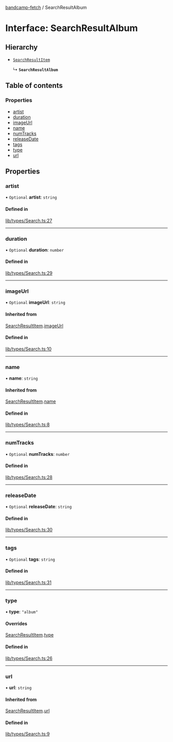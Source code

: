 [bandcamp-fetch](../README.md) / SearchResultAlbum

# Interface: SearchResultAlbum

## Hierarchy

- [`SearchResultItem`](SearchResultItem.md)

  ↳ **`SearchResultAlbum`**

## Table of contents

### Properties

- [artist](SearchResultAlbum.md#artist)
- [duration](SearchResultAlbum.md#duration)
- [imageUrl](SearchResultAlbum.md#imageurl)
- [name](SearchResultAlbum.md#name)
- [numTracks](SearchResultAlbum.md#numtracks)
- [releaseDate](SearchResultAlbum.md#releasedate)
- [tags](SearchResultAlbum.md#tags)
- [type](SearchResultAlbum.md#type)
- [url](SearchResultAlbum.md#url)

## Properties

### artist

• `Optional` **artist**: `string`

#### Defined in

[lib/types/Search.ts:27](https://github.com/patrickkfkan/bandcamp-fetch/blob/7bb1899/src/lib/types/Search.ts#L27)

___

### duration

• `Optional` **duration**: `number`

#### Defined in

[lib/types/Search.ts:29](https://github.com/patrickkfkan/bandcamp-fetch/blob/7bb1899/src/lib/types/Search.ts#L29)

___

### imageUrl

• `Optional` **imageUrl**: `string`

#### Inherited from

[SearchResultItem](SearchResultItem.md).[imageUrl](SearchResultItem.md#imageurl)

#### Defined in

[lib/types/Search.ts:10](https://github.com/patrickkfkan/bandcamp-fetch/blob/7bb1899/src/lib/types/Search.ts#L10)

___

### name

• **name**: `string`

#### Inherited from

[SearchResultItem](SearchResultItem.md).[name](SearchResultItem.md#name)

#### Defined in

[lib/types/Search.ts:8](https://github.com/patrickkfkan/bandcamp-fetch/blob/7bb1899/src/lib/types/Search.ts#L8)

___

### numTracks

• `Optional` **numTracks**: `number`

#### Defined in

[lib/types/Search.ts:28](https://github.com/patrickkfkan/bandcamp-fetch/blob/7bb1899/src/lib/types/Search.ts#L28)

___

### releaseDate

• `Optional` **releaseDate**: `string`

#### Defined in

[lib/types/Search.ts:30](https://github.com/patrickkfkan/bandcamp-fetch/blob/7bb1899/src/lib/types/Search.ts#L30)

___

### tags

• `Optional` **tags**: `string`

#### Defined in

[lib/types/Search.ts:31](https://github.com/patrickkfkan/bandcamp-fetch/blob/7bb1899/src/lib/types/Search.ts#L31)

___

### type

• **type**: ``"album"``

#### Overrides

[SearchResultItem](SearchResultItem.md).[type](SearchResultItem.md#type)

#### Defined in

[lib/types/Search.ts:26](https://github.com/patrickkfkan/bandcamp-fetch/blob/7bb1899/src/lib/types/Search.ts#L26)

___

### url

• **url**: `string`

#### Inherited from

[SearchResultItem](SearchResultItem.md).[url](SearchResultItem.md#url)

#### Defined in

[lib/types/Search.ts:9](https://github.com/patrickkfkan/bandcamp-fetch/blob/7bb1899/src/lib/types/Search.ts#L9)
